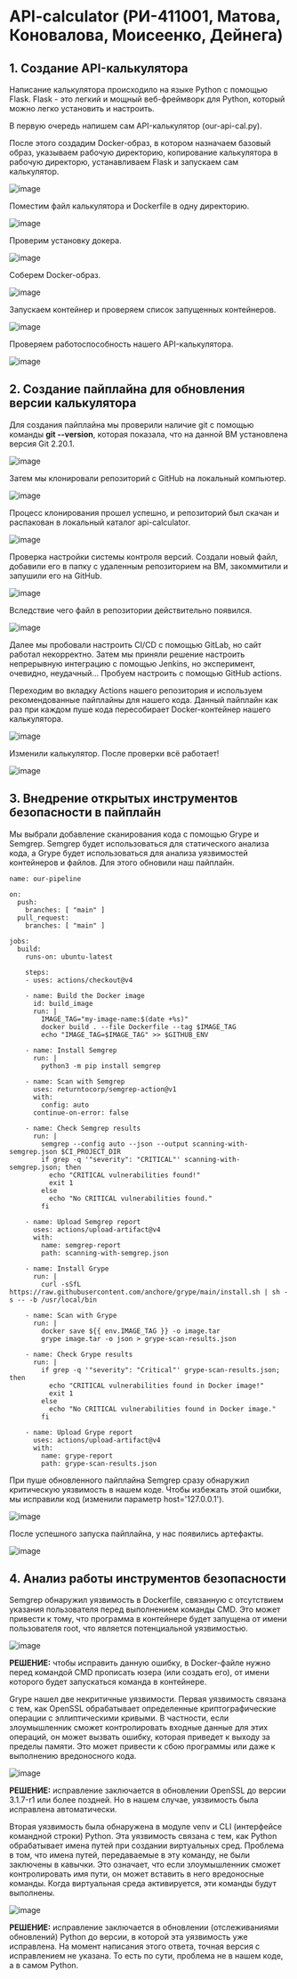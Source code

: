 # API-calculator (РИ-411001, Матова, Коновалова, Моисеенко, Дейнега)
## 1. Создание API-калькулятора
Написание калькулятора происходило на языке Python с помощью Flask. Flask - это легкий и мощный веб-фреймворк для Python, который можно легко установить и настроить.

В первую очередь напишем сам API-калькулятор (our-api-cal.py).

После этого создадим Docker-образ, в котором назначаем базовый образ, указываем рабочую директорию, копирование калькулятора в рабочую директорю, устанавливаем Flask и запускаем сам калькулятор.

![image](https://github.com/user-attachments/assets/25ef447f-f347-4c94-9431-730eef5936f5)


Поместим файл калькулятора и Dockerfile в одну директорию.

![image](https://github.com/user-attachments/assets/d912c398-0877-4d13-ab90-f58c85689f56)

Проверим установку докера.

![image](https://github.com/user-attachments/assets/35beb161-0232-401c-8bd9-775769a77995)

Соберем Docker-образ.

![image](https://github.com/user-attachments/assets/2e0ba375-54e3-4d9e-a320-4225f7b47c28)

Запускаем контейнер и проверяем список запущенных контейнеров. 

![image](https://github.com/user-attachments/assets/e46b9c95-b62a-4a1b-bbcf-b7486726888f)

Проверяем работоспособность нашего API-калькулятора.

![image](https://github.com/user-attachments/assets/b089cb8a-9ed2-469e-87e8-bc613c520399)

## 2. Создание пайплайна для обновления версии калькулятора

Для создания пайплайна мы проверили наличие git с помощью команды **git --version**, которая показала, что на данной ВМ установлена версия Git 2.20.1.

![image](https://github.com/user-attachments/assets/32ffce49-b4e7-4054-9615-20227769065c)

Затем мы клонировали репозиторий с GitHub на локальный компьютер. 

![image](https://github.com/user-attachments/assets/f7c70945-7f4e-41ef-a3f4-2dc2e8d10128)

Процесс клонирования прошел успешно, и репозиторий был скачан и распакован в локальный каталог api-calculator.

![image](https://github.com/user-attachments/assets/c8b04aae-ebd9-4eef-b7d2-e352d310cb40)

Проверка настройки системы контроля версий. Создали новый файл, добавили его в папку с удаленным репозиторием на ВМ, закоммитили и запушили его на GitHub.

![image](https://github.com/user-attachments/assets/eaeb398e-d5db-4fda-8a72-2b81bc3e0f2a)

Вследствие чего файл в репозитории действительно появился.

![image](https://github.com/user-attachments/assets/5527127b-9690-4bc1-9ff0-a05df4b326d4)

Далее мы пробовали настроить CI/CD с помощью GitLab, но сайт работал некорректно. Затем мы приняли решение настроить непрерывную интеграцию с помощью Jenkins, но эксперимент, очевидно, неудачный... Пробуем настроить с помощью GitHub actions.

Переходим во вкладку Actions нашего репозитория и используем рекомендованные пайплайны для нашего кода. Данный пайплайн как раз при каждом пуше кода пересобирает Docker-контейнер нашего калькулятора.

![image](https://github.com/user-attachments/assets/b785f3b8-ed87-4ee2-8d48-5fd095a5237b)

Изменили калькулятор. После проверки всё работает!

![image](https://github.com/user-attachments/assets/8adc5218-4bd8-47e4-9947-e62742ac0fa7)

## 3. Внедрение открытых инструментов безопасности в пайплайн

Мы выбрали добавление сканирования кода с помощью Grype и Semgrep. Semgrep будет использоваться для статического анализа кода, а Grype будет использоваться для анализа уязвимостей контейнеров и файлов. Для этого обновили наш пайплайн.

```
name: our-pipeline

on:
  push:
    branches: [ "main" ]
  pull_request:
    branches: [ "main" ]

jobs:
  build:
    runs-on: ubuntu-latest

    steps:
    - uses: actions/checkout@v4

    - name: Build the Docker image
      id: build_image
      run: |
        IMAGE_TAG="my-image-name:$(date +%s)"
        docker build . --file Dockerfile --tag $IMAGE_TAG
        echo "IMAGE_TAG=$IMAGE_TAG" >> $GITHUB_ENV

    - name: Install Semgrep
      run: |
        python3 -m pip install semgrep

    - name: Scan with Semgrep
      uses: returntocorp/semgrep-action@v1
      with:
        config: auto
      continue-on-error: false

    - name: Check Semgrep results
      run: |
        semgrep --config auto --json --output scanning-with-semgrep.json $CI_PROJECT_DIR
        if grep -q '"severity": "CRITICAL"' scanning-with-semgrep.json; then
          echo "CRITICAL vulnerabilities found!"
          exit 1
        else
          echo "No CRITICAL vulnerabilities found."
        fi

    - name: Upload Semgrep report
      uses: actions/upload-artifact@v4
      with:
        name: semgrep-report
        path: scanning-with-semgrep.json

    - name: Install Grype
      run: |
        curl -sSfL https://raw.githubusercontent.com/anchore/grype/main/install.sh | sh -s -- -b /usr/local/bin

    - name: Scan with Grype
      run: |
        docker save ${{ env.IMAGE_TAG }} -o image.tar
        grype image.tar -o json > grype-scan-results.json

    - name: Check Grype results
      run: |
        if grep -q '"severity": "Critical"' grype-scan-results.json; then
          echo "CRITICAL vulnerabilities found in Docker image!"
          exit 1
        else
          echo "No CRITICAL vulnerabilities found in Docker image."
        fi

    - name: Upload Grype report
      uses: actions/upload-artifact@v4
      with:
        name: grype-report
        path: grype-scan-results.json

```

При пуше обновленного пайплайна Semgrep сразу обнаружил критическую уязвимость в нашем коде. Чтобы избежать этой ошибки, мы исправили код (изменили параметр host='127.0.0.1').

![image](https://github.com/user-attachments/assets/ac587c5c-0d97-44b1-914e-4351deebaca1)

После успешного запуска пайплайна, у нас появились артефакты.

![image](https://github.com/user-attachments/assets/e37ff8b0-c9fe-4415-b6d3-7ae0a35ef678)

## 4. Анализ работы инструментов безопасности

Semgrep обнаружил уязвимость в Dockerfile, связанную с отсутствием указания пользователя перед выполнением команды CMD. Это может привести к тому, что программа в контейнере будет запущена от имени пользователя root, что является потенциальной уязвимостью.

![image](https://github.com/user-attachments/assets/10e916fa-daa9-4f9b-86c3-6f8cbc57e92f)

**РЕШЕНИЕ:** чтобы исправить данную ошибку, в Docker-файле нужно перед командой CMD прописать юзера (или создать его), от имени которого будет запускаться команда в контейнере. 

Grype нашел две некритичные уязвимости. Первая уязвимость связана с тем, как OpenSSL обрабатывает определенные криптографические операции с эллиптическими кривыми. В частности, если злоумышленник сможет контролировать входные данные для этих операций, он может вызвать ошибку, которая приведет к выходу за пределы памяти. Это может привести к сбою программы или даже к выполнению вредоносного кода.

![image](https://github.com/user-attachments/assets/b55332d5-3189-456c-8b6e-22a1db8307a8)

**РЕШЕНИЕ:** исправление заключается в обновлении OpenSSL до версии 3.1.7-r1 или более поздней. Но в нашем случае, уязвимость была исправлена автоматически.

Вторая уязвимость была обнаружена в модуле venv и CLI (интерфейсе командной строки) Python. Эта уязвимость связана с тем, как Python обрабатывает имена путей при создании виртуальных сред. Проблема в том, что имена путей, передаваемые в эту команду, не были заключены в кавычки. Это означает, что если злоумышленник сможет контролировать имя пути, он может вставить в него вредоносные команды. Когда виртуальная среда активируется, эти команды будут выполнены.

![image](https://github.com/user-attachments/assets/5378bef3-4dd5-41f5-924a-2eac2b805e14)

**РЕШЕНИЕ:** исправление заключается в обновлении (отслеживаниями обновлений) Python до версии, в которой эта уязвимость уже исправлена. На момент написания этого ответа, точная версия с исправлением не указана. То есть по сути, проблема не в нашем коде, а в самом Python.


